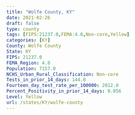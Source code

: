 ```yaml
---
title: "Wolfe County, KY"
date: 2021-02-26
draft: false
type: county
tags: [FIPS:21237.0,FEMA:4.0,Non-core,Yellow]
categories: [KY]
County: Wolfe County
State: KY
FIPS: 21237.0
FEMA_Region: 4.0
Population: 7157.0
NCHS_Urban_Rural_Classification: Non-core
Tests_in_prior_14_days: 144.0
Fourteen_day_test_rate_per_100000: 2012.0
Percent_Positivity_in_prior_14_days: 0.056
Level: Yellow
url: /states/KY/wolfe-county
---
```




